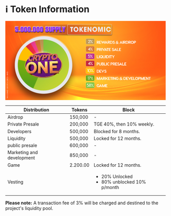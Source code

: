 # ℹ Token Information

![](../.gitbook/assets/chart-one.jpg)

| Distribution              | Tokens   | Block                                                            |
| ------------------------- | -------- | ---------------------------------------------------------------- |
| Airdrop                   | 150,000  | -                                                                |
| Private Presale           | 200,000  | TGE 40%, then 10% weekly.                                        |
| Developers                | 500,000  | Blocked for 8 months.                                            |
| Liquidity                 | 500,000  | Locked for 12 months.                                            |
| public presale            | 600,000  | -                                                                |
| Marketing and development | 850,000  | -                                                                |
| Game                      | 2.200.00 | Locked for 12 months.                                            |
| Vesting                   |          | <ul><li>20% Unlocked</li><li>80% unblocked 10% p/month</li></ul> |

**Please note:** A transaction fee of 3% will be charged and destined to the project's liquidity pool.
